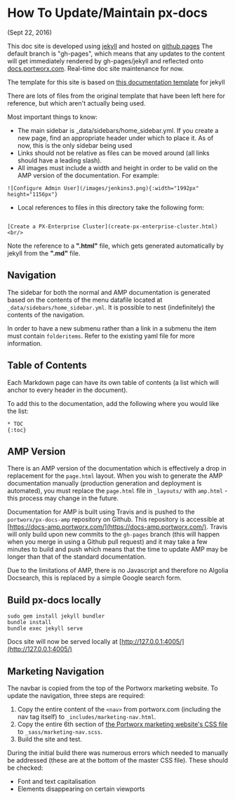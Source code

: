 # How To Update/Maintain px-docs
(Sept 22, 2016)

This doc site is developed using [jekyll](https://jekyllrb.com/) and hosted on [github pages](https://pages.github.com/)
The default branch is "gh-pages", which means that any updates to the content will get immediately rendered by gh-pages/jekyll and reflected onto [docs.portworx.com](http://docs.portworx.com).   Real-time doc site maintenance for now.

The template for this site is based on [this documentation template](http://idratherbewriting.com/documentation-theme-jekyll/) for jekyll

There are lots of files from the original template that have been left here for reference, but which aren't actually being used.

Most important things to know:

  + The main sidebar is _data/sidebars/home_sidebar.yml.   If you create a new page, find an appropriate header under which to place it.  As of now, this is the only sidebar being used
  + Links should not be relative as files can be moved around (all links should have a leading slash).
  + All images must include a width and height in order to be valid on the AMP version of the documentation. For example:
```
![Configure Admin User](/images/jenkins3.png){:width="1992px" height="1156px"}
```
  + Local references to files in this directory take the following form:  
 ```
 
[Create a PX-Enterprise Cluster](create-px-enterprise-cluster.html)  <br/>
 
 ```
Note the reference to a **".html"** file, which gets generated automatically by jekyll from the **".md"** file.


## Navigation

The sidebar for both the normal and AMP documentation is generated based on the contents of the menu datafile located at `_data/sidebars/home_sidebar.yml`. 
It is possible to nest (indefinitely) the contents of the navigation.

In order to have a new submenu rather than a link in a submenu the item must contain `folderitems`. 
Refer to the existing yaml file for more information.


## Table of Contents

Each Markdown page can have its own table of contents (a list which will anchor to every header in the document).

To add this to the documentation, add the following where you would like the list:

```
* TOC
{:toc}
```


## AMP Version

There is an AMP version of the documentation which is effectively a drop in replacement for the `page.html` layout. 
When you wish to generate the AMP documentation manually (production generation and deployment is automated), you must replace the `page.html` file in `_layouts/` with `amp.html` - this process may change in the future.

Documentation for AMP is built using Travis and is pushed to the `portworx/px-docs-amp` repository on Github. 
This repository is accessible at [https://docs-amp.portworx.com/](https://docs-amp.portworx.com/). 
Travis will only build upon new commits to the `gh-pages` branch (this will happen when you merge in using a Github pull request) and it may take a few minutes to build and push which means that the time to update AMP may be longer than that of the standard documentation.

Due to the limitations of AMP, there is no Javascript and therefore no Algolia Docsearch, this is replaced by a simple Google search form.


## Build px-docs locally

```
sudo gem install jekyll bundler
bundle install
bundle exec jekyll serve
```
Docs site will now be served locally at [http://127.0.0.1:4005/](http://127.0.0.1:4005/)


## Marketing Navigation

The navbar is copied from the top of the Portworx marketing website. 
To update the navigation, three steps are required:

 1. Copy the entire content of the `<nav>` from portworx.com (including the nav tag itself) to `_includes/marketing-nav.html`.
 2. Copy the entire 6th section of [the Portworx marketing website's CSS file](https://portworx.com/wp-content/themes/portworx/css/master.css) to `_sass/marketing-nav.scss`.
 3. Build the site and test.

During the initial build there was numerous errors which needed to manually be addressed (these are at the bottom of the master CSS file). 
These should be checked: 

 * Font and text capitalisation
 * Elements disappearing on certain viewports


